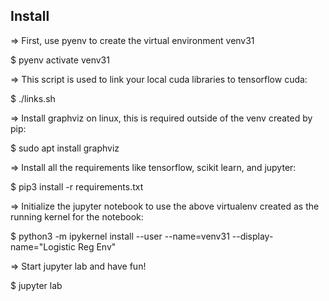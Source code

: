 ## Install

=> First, use pyenv to create the virtual environment venv31

$ pyenv activate venv31

=> This script is used to link your local cuda libraries to tensorflow cuda:

$ ./links.sh 


=> Install graphviz on linux, this is required outside of the venv created by pip:

$ sudo apt install graphviz

=> Install all the requirements like tensorflow, scikit learn, and jupyter:

$ pip3 install -r requirements.txt

=> Initialize the jupyter notebook to use the above virtualenv created as the running kernel for the notebook:

$ python3 -m ipykernel install --user --name=venv31 --display-name="Logistic Reg Env"

=> Start jupyter lab and have fun!

$ jupyter lab

